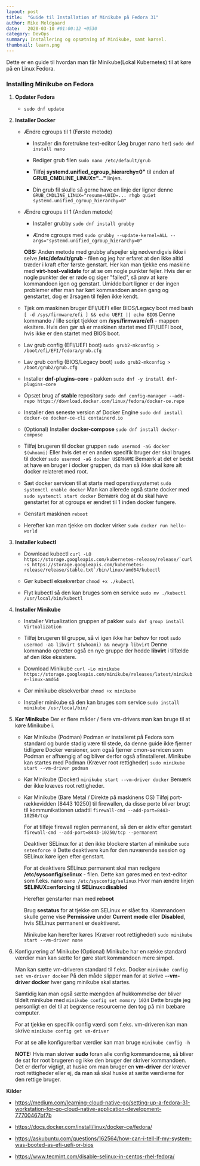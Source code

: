 ```yaml
---
layout: post
title:  "Guide til Installation af Minikube på Fedora 31"
author: Mike Meldgaard
date:   2020-03-10 #01:00:12 +0530
category: DevOps
summary: Installering og opsætning af Minikube, samt kørsel.
thumbnail: learn.png
---
```

Dette er en guide til hvordan man får Minikube(Lokal Kubernetes) til at køre på en Linux Fedora.

### Installing Minikube on Fedora ###

1. **Opdater Fedora**
    * `sudo dnf update`

2. **Installer Docker**

    * Ændre cgroups til 1 (Første metode)
        * Installer din foretrukne text-editor (Jeg bruger nano her)
        `sudo dnf install nano`

        * Rediger grub filen
        `sudo nano /etc/default/grub`

        * Tilføj **systemd.unified_cgroup_hierarchy=0"** til enden af **GRUB_CMDLINE_LINUX="..."** linjen.

        * Din grub fil skulle så gerne have en linje der ligner denne
        `GRUB_CMDLINE_LINUX="resume=UUID=... rhgb quiet systemd.unified_cgroup_hierarchy=0"`
    
    * Ændre cgroups til 1 (Anden metode)

        * Installer grubby
        `sudo dnf install grubby`

        * Ændre cgroups med
        `sudo grubby --update-kernel=ALL --args="systemd.unified_cgroup_hierarchy=0"`

        **OBS:** Anden metode med grubby afspejler sig nødvendigvis ikke i selve **/etc/default/grub** - filen og jeg har erfaret at den ikke altid træder i kraft efter første genstart. Her kan man tjekke ens maskine med **virt-host-validate** for at se om nogle punkter fejler. Hvis der er nogle punkter der er røde og siger "failed", så prøv at køre kommandoen igen og genstart. Umiddelbart ligner er der ingen problemer efter man har kørt kommandoen anden gang og genstartet, dog er årsagen til fejlen ikke kendt.

    * Tjek om maskinen bruger EFI/UEFI eller BIOS/Legacy boot med bash
    `[ -d /sys/firmware/efi ] && echo UEFI || echo BIOS`
    Denne kommando / lille script tjekker om **/sys/firmware/efi** - mappen eksitere. Hvis den gør så er maskinen startet med EFI/UEFI boot, hvis ikke er den startet med BIOS boot.
    
    * Lav grub config (EFI/UEFI boot)
    `sudo grub2-mkconfig > /boot/efi/EFI/fedora/grub.cfg`

    * Lav grub config (BIOS/Legacy boot)
    `sudo grub2-mkconfig > /boot/grub2/grub.cfg`

    * Installer **dnf-plugins-core** - pakken
    `sudo dnf -y install dnf-plugins-core`

    * Opsæt brug af **stable** repository
    `sudo dnf config-manager --add-repo https://download.docker.com/linux/fedora/docker-ce.repo`

    * Installer den seneste version af Docker Engine
    `sudo dnf install docker-ce docker-ce-cli containerd.io`

    * (Optional) Installer **docker-compose**
    `sudo dnf install docker-compose`

    * Tilføj brugeren til docker gruppen
    `sudo usermod -aG docker $(whoami)`
    Eller hvis det er en anden specifik bruger der skal bruges til docker
    `sudo usermod -aG docker USERNAME`
    Bemærk at det er bedst at have en bruger i docker gruppen, da man så ikke skal køre alt docker relateret med root.

    * Sæt docker servicen til at starte med operativsystemet
    `sudo systemctl enable docker`
    Man kan allerede også starte docker med
    `sudo systemctl start docker`
    Bemærk dog at du skal have genstartet for at cgroups er ændret til 1 inden docker fungere.

    * Genstart maskinen
    `reboot`

    * Herefter kan man tjekke om docker virker
    `sudo docker run hello-world`

3. **Installer kubectl**

    * Download kubectl
    ```curl -LO https://storage.googleapis.com/kubernetes-release/release/`curl -s https://storage.googleapis.com/kubernetes-release/release/stable.txt`/bin/linux/amd64/kubectl```

    * Gør kubectl eksekverbar
    `chmod +x ./kubectl`

    * Flyt kubectl så den kan bruges som en service
    `sudo mv ./kubectl /usr/local/bin/kubectl`

4. **Installer Minikube**

    * Installer Virtualization gruppen af pakker
    `sudo dnf group install Virtualization`

    * Tilføj brugeren til gruppe, så vi igen ikke har behov for root
    `sudo usermod -aG libvirt $(whoami) && newgrp libvirt`
    Denne kommando opretter også en nye gruppe der hedde **libvirt** i tilfælde af den ikke eksistere.

    * Download Minikube
    `curl -Lo minikube https://storage.googleapis.com/minikube/releases/latest/minikube-linux-amd64`

    * Gør minikube eksekverbar
    `chmod +x minikube`

    * Installer minikube så den kan bruges som service
    `sudo install minikube /usr/local/bin/`

5. **Kør Minikube**
    Der er flere måder / flere vm-drivers man kan bruge til at køre Minikube i.

    * Kør Minikube (Podman)
    Podman er installeret på Fedora som standard og burde stadig være til stede, da denne guide ikke fjerner tidligere Docker versioner, som også fjerner cmon-servicen som Podman er afhængig af og bliver derfor også afinstalleret.
    Minikube kan startes med Podman (Kræver root rettigheder)
    `sudo minikube start --vm-driver podman`

    * Kør Minikube (Docker)
    `minikube start --vm-driver docker`
    Bemærk der ikke kræves root rettigheder.

    * Kør Minikube (Bare Metal / Direkte på maskinens OS)
    Tilføj port-rækkevidden [8443 10250] til firewallen, da disse porte bliver brugt til kommunikationen udadtil
    `firewall-cmd --add-port=8443-10250/tcp`

        For at tilføje firewall reglen permanent, så den er aktiv efter genstart
        `firewall-cmd --add-port=8443-10250/tcp --permanent`

        Deaktiver SELinux for at den ikke blockere starten af minikube
        `sudo setenforce 0`
        Dette deaktivere kun for den nuværende session og SELinux køre igen efter genstart.

        For at deaktivere SELinux permanent skal man redigere **/etc/sysconfig/selinux** - filen. Dette kan gøres med en text-editor som f.eks. nano
        `nano /etc/sysconfig/selinux`
        Hvor man ændre linjen **SELINUX=enforcing** til **SELinux=disabled**
        
        Herefter genstarter man med **reboot**

        Brug **sestatus** for at tjekke om SELinux er slået fra. Kommandoen skulle gerne vise **Permissive** under **Current mode** eller **Disabled**, hvis SELinux permanent er deaktiveret.

        Minikube kan herefter køres (Kræver root rettigheder)
        `sudo minikube start --vm-driver none`

6. Konfigurering af Minikube (Optional)
Minikube har en række standard værdier man kan sætte for gøre start kommandoen mere simpel.

    Man kan sætte vm-driveren standard til f.eks. Docker
    `minikube config set vm-driver docker`
    På den måde slipper man for at skrive **--vm-driver docker** hver gang minikube skal startes.

    Samtidig kan man også sætte mængden af hukkommelse der bliver tildelt minikube med
    `minikube config set momory 1024`
    Dette brugte jeg personligt en del til at begrænse resourcerne den tog på min bæbare computer.

    For at tjekke en specifik config værdi som f.eks. vm-driveren kan man skrive
    `minikube config get vm-driver`

    For at se alle konfigurerbar værdier kan man bruge
    `minikube config -h`

    **NOTE:** Hvis man skriver **sudo** foran alle config kommandoerne, så bliver de sat for root brugeren og ikke den bruger der skriver kommandoen. Det er derfor vigtigt, at huske om man bruger en **vm-driver** der kræver root rettigheder eller ej, da man så skal huske at sætte værdierne for den rettige bruger.


**Kilder**
* https://medium.com/learning-cloud-native-go/setting-up-a-fedora-31-workstation-for-go-cloud-native-application-development-77700467bf7b

* https://docs.docker.com/install/linux/docker-ce/fedora/

* https://askubuntu.com/questions/162564/how-can-i-tell-if-my-system-was-booted-as-efi-uefi-or-bios

* https://www.tecmint.com/disable-selinux-in-centos-rhel-fedora/